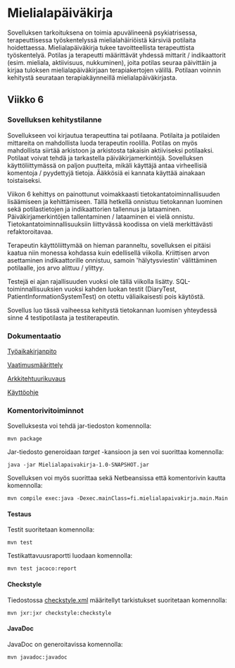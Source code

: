 # Mielialapäiväkirja
Sovelluksen tarkoituksena on toimia apuvälineenä psykiatrisessa, terapeuttisessa työskentelyssä mielialahäiriöistä kärsiviä potilaita hoidettaessa. Mielialapäiväkirja tukee tavoitteellista terapeuttista työskentelyä. Potilas ja terapeutti määrittävät yhdessä mittarit / indikaattorit (esim. mieliala, aktiivisuus, nukkuminen), joita potilas seuraa päivittäin ja kirjaa tuloksen mielialapäiväkirjaan terapiakertojen välillä. Potilaan voinnin kehitystä seurataan terapiakäynneillä mielialapäiväkirjasta.

## Viikko 6

### Sovelluksen kehitystilanne
Sovellukseen voi kirjautua terapeuttina tai potilaana. Potilaita ja potilaiden mittareita on mahdollista luoda terapeutin roolilla. Potilas on myös mahdollista siirtää arkistoon ja arkistosta takaisin aktiiviseksi potilaaksi. Potilaat voivat tehdä ja tarkastella päiväkirjamerkintöjä. Sovelluksen käyttöliittymässä on paljon puutteita, mikäli käyttäjä antaa virheellisiä komentoja / pyydettyjä tietoja. Ääkkösiä ei kannata käyttää ainakaan toistaiseksi.

Viikon 6 kehittys on painottunut voimakkaasti tietokantatoiminnallisuuden lisäämiseen ja kehittämiseen. Tällä hetkellä onnistuu tietokannan luominen sekä potilastietojen ja indikaattorien tallennus ja lataaminen. Päiväkirjamerkintöjen tallentaminen / lataaminen ei vielä onnistu. Tietokantatoiminnallisuuksiin liittyvässä koodissa on vielä merkittävästi refaktoroitavaa. 

Terapeutin käyttöliittymää on hieman paranneltu, sovelluksen ei pitäisi kaatua niin monessa kohdassa kuin edellisellä viikolla. Kriittisen arvon asettaminen indikaattorille onnistuu, samoin 'hälytysviestin' välittäminen potilaalle, jos arvo alittuu / ylittyy.

Testejä ei ajan rajallisuuden vuoksi ole tällä viikolla lisätty. SQL-toiminnallisuuksien vuoksi kahden luokan testit (DiaryTest, PatientInformationSystemTest) on otettu väliaikaisesti pois käytöstä.  

Sovellus luo tässä vaiheessa kehitystä tietokannan luomisen yhteydessä sinne 4 testipotilasta ja testiterapeutin.


### Dokumentaatio

[Työaikakirjanpito](https://github.com/jmjkorte/ot-harjoitustyo/blob/master/mielialapaivakirja/dokumentaatio/tyoaikakirjanpito.md)

[Vaatimusmäärittely](https://github.com/jmjkorte/ot-harjoitustyo/blob/master/mielialapaivakirja/dokumentaatio/vaatimusmaarittely.md)

[Arkkitehtuurikuvaus](https://github.com/jmjkorte/ot-harjoitustyo/blob/master/mielialapaivakirja/dokumentaatio/arkkitehtuuri.md)

[Käyttöohje](https://github.com/jmjkorte/ot-harjoitustyo/blob/master/mielialapaivakirja/dokumentaatio/kayttoohje.md)

### Komentorivitoiminnot

Sovelluksesta voi tehdä jar-tiedoston komennolla:
```
mvn package
```
Jar-tiedosto generoidaan *target* -kansioon ja sen voi suorittaa komennolla: 
```
java -jar Mielialapaivakirja-1.0-SNAPSHOT.jar
```


Sovelluksen voi myös suorittaa sekä Netbeansissa että komentorivin kautta komennolla: 
```
mvn compile exec:java -Dexec.mainClass=fi.mielialapaivakirja.main.Main
```


#### Testaus
Testit suoritetaan komennolla:
```
mvn test
```
Testikattavuusraportti luodaan komennolla:
```
mvn test jacoco:report
``` 
#### Checkstyle
Tiedostossa [checkstyle.xml](https://github.com/jmjkorte/ot-harjoitustyo/blob/master/mielialapaivakirja/checkstyle.xml) määritellyt tarkistukset suoritetaan komennolla:
```
mvn jxr:jxr checkstyle:checkstyle
```

#### JavaDoc
JavaDoc on generoitavissa komennolla:
```
mvn javadoc:javadoc
```
